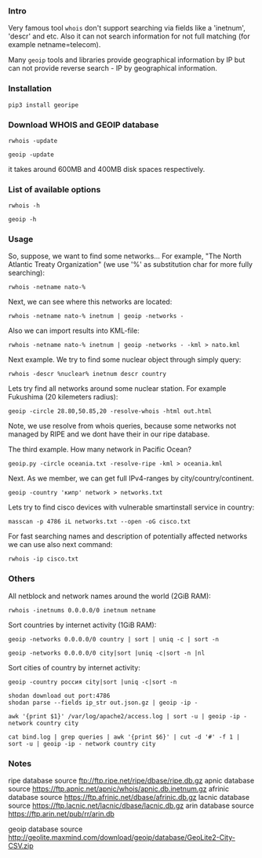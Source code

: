 ### Intro

Very famous tool `whois` don't support searching via fields like a 'inetnum', 'descr' and etc. Also it can not
search information for not full matching (for example netname=telecom).

Many `geoip` tools and libraries provide geographical information by IP but can not provide reverse search - IP by geographical information.

### Installation

`pip3 install georipe`

### Download WHOIS and GEOIP database

`rwhois -update`

`geoip -update`

it takes around 600MB and 400MB disk spaces respectively.

### List of available options

`rwhois -h`

`geoip -h`

### Usage

So, suppose, we want to find some networks... For example, "The North Atlantic Treaty Organization" (we use '%' as substitution char for more fully searching):

`rwhois -netname nato-%`

Next, we can see where this networks are located:

`rwhois -netname nato-% inetnum | geoip -networks -`

Also we can import results into KML-file:

`rwhois -netname nato-% inetnum | geoip -networks - -kml > nato.kml`

Next example. We try to find some nuclear object through simply query:

`rwhois -descr %nuclear% inetnum descr country`

Lets try find all networks around some nuclear station. For example Fukushima (20 kilemeters radius):

`geoip -circle 28.80,50.85,20 -resolve-whois -html out.html`

Note, we use resolve from whois queries, because some networks not managed by RIPE and we dont have their in our ripe database.

The third example. How many network in Pacific Ocean?

`geoip.py -circle oceania.txt -resolve-ripe -kml > oceania.kml`

Next. As we member, we can get full IPv4-ranges by city/country/continent.

`geoip -country 'кипр' network > networks.txt`

Lets try to find cisco devices with vulnerable smartinstall service in country:

`masscan -p 4786 iL networks.txt --open -oG cisco.txt`

For fast searching names and description of potentially affected networks we can use also next command:

`rwhois -ip cisco.txt`

### Others

All netblock and network names around the world (2GiB RAM):

`rwhois -inetnums 0.0.0.0/0 inetnum netname`

Sort countries by internet activity (1GiB RAM):

`geoip -networks 0.0.0.0/0 country | sort | uniq -c | sort -n`

`geoip -networks 0.0.0.0/0 city|sort |uniq -c|sort -n |nl`

Sort cities of country by internet activity:

`geoip -country россия city|sort |uniq -c|sort -n`


```
shodan download out port:4786
shodan parse --fields ip_str out.json.gz | geoip -ip -
```

`awk '{print $1}' /var/log/apache2/access.log | sort -u | geoip -ip - network country city`

`cat bind.log | grep queries | awk '{print $6}' | cut -d '#' -f 1 | sort -u | geoip -ip - network country city`

### Notes

ripe database source ftp://ftp.ripe.net/ripe/dbase/ripe.db.gz
apnic database source https://ftp.apnic.net/apnic/whois/apnic.db.inetnum.gz
afrinic database source https://ftp.afrinic.net/dbase/afrinic.db.gz
lacnic database source https://ftp.lacnic.net/lacnic/dbase/lacnic.db.gz
arin database source https://ftp.arin.net/pub/rr/arin.db

geoip database source http://geolite.maxmind.com/download/geoip/database/GeoLite2-City-CSV.zip
